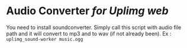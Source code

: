 Audio Converter *for Uplimg web*
=========

You need to install soundconverter.
Simply call this script with audio file path and it will convert to mp3 and to wav (if not already been).
Ex :
`uplimg_sound-worker music.ogg`
